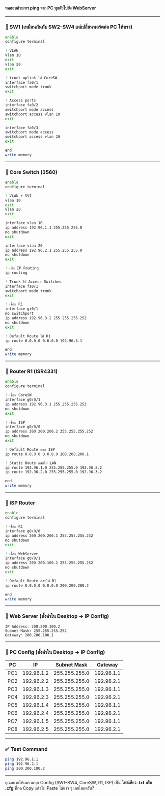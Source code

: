 #### ทดสอบด้วยการ ping จาก PC ทุกตัวไปยัง WebServer 

---

### 🔹 SW1 (เหมือนกันกับ SW2–SW4 แค่เปลี่ยนพอร์ตต่อ PC ให้ตรง)

```bash
enable
configure terminal

! VLAN
vlan 10
exit
vlan 20
exit

! trunk uplink ไป CoreSW
interface fa0/1
switchport mode trunk
exit

! Access ports
interface fa0/2
switchport mode access
switchport access vlan 10
exit

interface fa0/3
switchport mode access
switchport access vlan 20
exit

end
write memory
```

---

### 🔹 Core Switch (3560)

```bash
enable
configure terminal

! VLAN + SVI
vlan 10
exit
vlan 20
exit

interface vlan 10
ip address 192.96.1.1 255.255.255.0
no shutdown
exit

interface vlan 20
ip address 192.96.2.1 255.255.255.0
no shutdown
exit

! เปิด IP Routing
ip routing

! Trunk ไป Access Switches
interface fa0/1
switchport mode trunk
exit

! เชื่อม R1
interface gi0/1
no switchport
ip address 192.96.3.2 255.255.255.252
no shutdown
exit

! Default Route ไป R1
ip route 0.0.0.0 0.0.0.0 192.96.3.1

end
write memory
```

---

### 🔹 Router R1 (ISR4331)

```bash
enable
configure terminal

! เชื่อม CoreSW
interface g0/0/1
ip address 192.96.3.1 255.255.255.252
no shutdown
exit

! เชื่อม ISP
interface g0/0/0
ip address 200.200.200.2 255.255.255.252
no shutdown
exit

! Default Route ออก ISP
ip route 0.0.0.0 0.0.0.0 200.200.200.1

! Static Route กลับไป LAN
ip route 192.96.1.0 255.255.255.0 192.96.3.2
ip route 192.96.2.0 255.255.255.0 192.96.3.2

end
write memory
```

---

### 🔹 ISP Router

```bash
enable
configure terminal

! เชื่อม R1
interface g0/0/0
ip address 200.200.200.1 255.255.255.252
no shutdown
exit

! เชื่อม WebServer
interface g0/0/1
ip address 200.200.100.1 255.255.255.252
no shutdown
exit

! Default Route กลับไป R1
ip route 0.0.0.0 0.0.0.0 200.200.200.2

end
write memory
```

---

### 🔹 Web Server (ตั้งค่าใน Desktop → IP Config)

```
IP Address: 200.200.100.2
Subnet Mask: 255.255.255.252
Gateway: 200.200.100.1
```

---

### 🔹 PC Config (ตั้งค่าใน Desktop → IP Config)

| PC  | IP         | Subnet Mask   | Gateway    |
| --- | ---------- | ------------- | ---------- |
| PC1 | 192.96.1.2 | 255.255.255.0 | 192.96.1.1 |
| PC2 | 192.96.2.2 | 255.255.255.0 | 192.96.2.1 |
| PC3 | 192.96.1.3 | 255.255.255.0 | 192.96.1.1 |
| PC4 | 192.96.2.3 | 255.255.255.0 | 192.96.2.1 |
| PC5 | 192.96.1.4 | 255.255.255.0 | 192.96.1.1 |
| PC6 | 192.96.2.4 | 255.255.255.0 | 192.96.2.1 |
| PC7 | 192.96.1.5 | 255.255.255.0 | 192.96.1.1 |
| PC8 | 192.96.2.5 | 255.255.255.0 | 192.96.2.1 |

---

### ✅ Test Command

```bash
ping 192.96.1.1
ping 192.96.2.1
ping 200.200.100.2
```

---

คุณอยากให้ผมรวมทุก Config (SW1–SW4, CoreSW, R1, ISP) เป็น **ไฟล์เดียว .txt หรือ .cfg** ที่กด Copy แล้วไป Paste ได้ยาว ๆ เลยไหมครับ?
